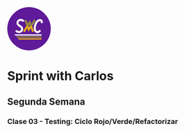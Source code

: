 
<img src="../../../modulos/img/swc.jpg" alt="swc" width="100" height="100" style="border-radius: 50%" />

# Sprint with Carlos
## Segunda Semana
### Clase 03 - Testing: Ciclo Rojo/Verde/Refactorizar